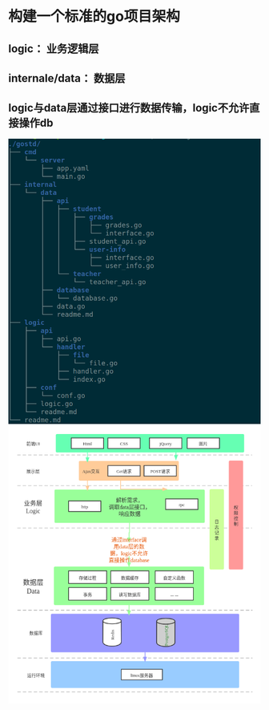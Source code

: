 # 构建一个标准的go项目架构
## logic： 业务逻辑层
## internale/data： 数据层
## logic与data层通过接口进行数据传输，logic不允许直接操作db


![avatar](images/gostd.png)
![avatar](images/system.png)
